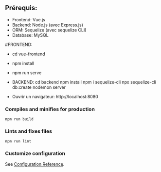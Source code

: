 ## Prérequis:
- Frontend: Vue.js
- Backend: Node.js (avec Express.js)
- ORM: Sequelize (avec sequelize CLI)
- Database: MySQL

#FRONTEND:
- cd vue-frontend
- npm install
- npm run serve

- BACKEND:
    cd backend
    npm install
    npm i sequelize-cli
    npx sequelize-cli db:create
    nodemon server

- Ouvrir un navigateur: http://localhost:8080
### Compiles and minifies for production
```
npm run build
```

### Lints and fixes files
```
npm run lint
```

### Customize configuration
See [Configuration Reference](https://cli.vuejs.org/config/).
